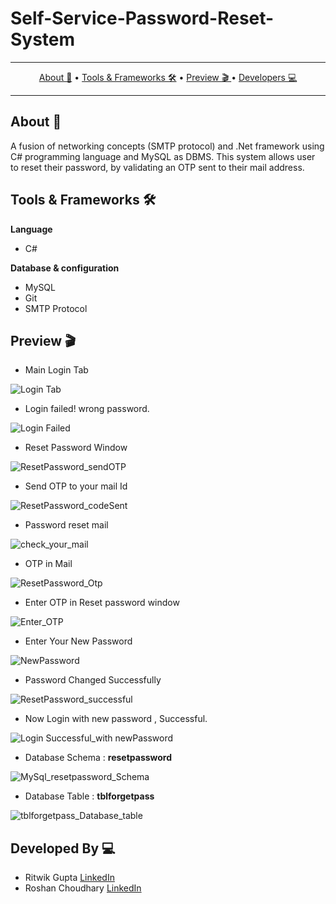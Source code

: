 # Self-Service-Password-Reset-System
-------
<p align="center">
    <a href="https://github.com/ritwik-20198/Self-Service-Password-Reset-System/blob/master/README.md#about-">About 🚀</a> &bull;
    <a href="#tools&frameworks">Tools & Frameworks 🛠️</a> &bull;
    <a href="#preview">Preview 🎬 </a> &bull;
    <a href="#developedby">Developers 💻 </a>
</p>

-----------------


## About 🚀
A fusion of networking concepts (SMTP protocol) and .Net framework using C# programming language and MySQL as DBMS. This system allows user to reset their password, by validating an OTP sent to their mail address.


## Tools & Frameworks 🛠️

**Language**
* C#

**Database & configuration**
* MySQL
* Git
* SMTP Protocol


## Preview 🎬


  * Main Login Tab
  
  ![Login Tab](https://github.com/ritwik-20198/Self-Service-Password-Reset-System/blob/master/Screenshots/1.%20Login%20Tab.png)
  
  * Login failed! wrong password.
  
  ![Login Failed](https://github.com/ritwik-20198/Self-Service-Password-Reset-System/blob/master/Screenshots/2.%20Login%20Failed.png)
  
  * Reset Password Window
  
  ![ResetPassword_sendOTP](https://github.com/ritwik-20198/Self-Service-Password-Reset-System/blob/master/Screenshots/3.%20ResetPassword_sendOTP.png)
  
  * Send OTP to your mail Id
  
  ![ResetPassword_codeSent](https://github.com/ritwik-20198/Self-Service-Password-Reset-System/blob/master/Screenshots/4.%20ResetPassword_codeSent.png)
  
  * Password reset mail
  
  ![check_your_mail](https://github.com/ritwik-20198/Self-Service-Password-Reset-System/blob/master/Screenshots/5.%20check_your_mail.jpg)
  
  * OTP in Mail
  
  ![ResetPassword_Otp](https://github.com/ritwik-20198/Self-Service-Password-Reset-System/blob/master/Screenshots/6.%20ResetPassword_Otp.png)
  
  * Enter OTP in Reset password window
  
  ![Enter_OTP](https://github.com/ritwik-20198/Self-Service-Password-Reset-System/blob/master/Screenshots/7.%20Enter_OTP.png)
  
  * Enter Your New Password 
  
  ![NewPassword](https://github.com/ritwik-20198/Self-Service-Password-Reset-System/blob/master/Screenshots/8.%20NewPassword.png)
  
  * Password Changed Successfully
  
  ![ResetPassword_successful](https://github.com/ritwik-20198/Self-Service-Password-Reset-System/blob/master/Screenshots/9.%20ResetPassword_successful.png)
  
  * Now Login with new password , Successful. 
  
  ![Login Successful_with newPassword](https://github.com/ritwik-20198/Self-Service-Password-Reset-System/blob/master/Screenshots/10.%20Login%20Successful_with%20newPassword.png)
  
  * Database Schema : **resetpassword**
  
  ![MySql_resetpassword_Schema](https://github.com/ritwik-20198/Self-Service-Password-Reset-System/blob/master/Screenshots/MySql_resetpassword_Schema.png)
  
   * Database Table : **tblforgetpass**
  
  ![tblforgetpass_Database_table](https://github.com/ritwik-20198/Self-Service-Password-Reset-System/blob/master/Screenshots/tblforgetpass_Database_table.png)
  
  
## Developed By 💻

* Ritwik Gupta [LinkedIn](https://www.linkedin.com/in/ritwik-gupta-20198/)
* Roshan Choudhary [LinkedIn](https://www.linkedin.com/in/roshanchoudhary03/)
